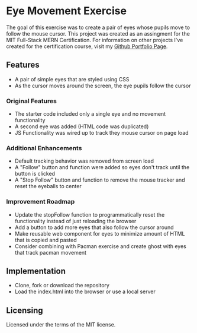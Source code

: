 # Eye Movement Exercise
The goal of this exercise was to create a pair of eyes whose pupils move to follow the mouse cursor. This project was created as an assingment for the MIT Full-Stack MERN Certification. For information on other projects I've created for the certification course, visit my [Github Portfolio Page](https://jasonrahm00.github.io/).
## Features
- A pair of simple eyes that are styled using CSS
- As the cursor moves around the screen, the eye pupils follow the cursor
### Original Features
- The starter code included only a single eye and no movement functionality
- A second eye was added (HTML code was duplicated)
- JS Functionality was wired up to track they mouse cursor on page load 
### Additional Enhancements
- Default tracking behavior was removed from screen load
- A "Follow" button and function were added so eyes don't track until the button is clicked
- A "Stop Follow" button and function to remove the mouse tracker and reset the eyeballs to center
### Improvement Roadmap
- Update the stopFollow function to programmatically reset the functionality instead of just reloading the browser
- Add a button to add more eyes that also follow the cursor around
- Make reusable web component for eyes to minimize amount of HTML that is copied and pasted
- Consider combining with Pacman exercise and create ghost with eyes that track pacman movement
## Implementation
- Clone, fork or download the repository
- Load the index.html into the browser or use a local server
## Licensing
Licensed under the terms of the MIT license.

